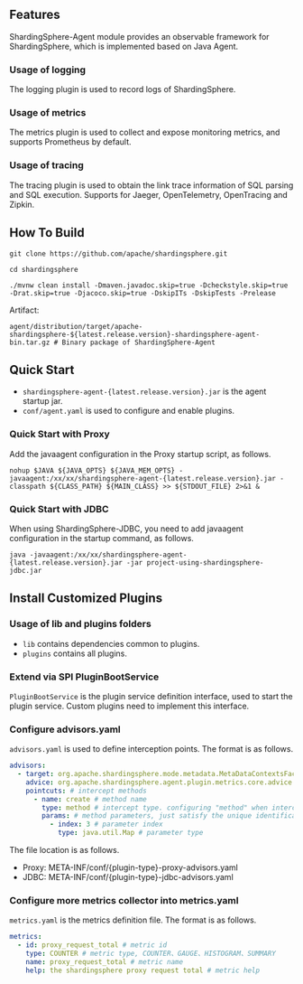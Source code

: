 
## Features

ShardingSphere-Agent module provides an observable framework for ShardingSphere, which is implemented based on Java Agent.

### Usage of logging
The logging plugin is used to record logs of ShardingSphere.

### Usage of metrics
The metrics plugin is used to collect and expose monitoring metrics, and supports Prometheus by default.

### Usage of tracing
The tracing plugin is used to obtain the link trace information of SQL parsing and SQL execution. Supports for Jaeger, OpenTelemetry, OpenTracing and Zipkin.

## How To Build
```shell
git clone https://github.com/apache/shardingsphere.git

cd shardingsphere

./mvnw clean install -Dmaven.javadoc.skip=true -Dcheckstyle.skip=true -Drat.skip=true -Djacoco.skip=true -DskipITs -DskipTests -Prelease
```
Artifact:
```shell
agent/distribution/target/apache-shardingsphere-${latest.release.version}-shardingsphere-agent-bin.tar.gz # Binary package of ShardingSphere-Agent
```

## Quick Start
* `shardingsphere-agent-{latest.release.version}.jar` is the agent startup jar.
* `conf/agent.yaml` is used to configure and enable plugins.

### Quick Start with Proxy
Add the javaagent configuration in the Proxy startup script, as follows.

```shell
nohup $JAVA ${JAVA_OPTS} ${JAVA_MEM_OPTS} -javaagent:/xx/xx/shardingsphere-agent-{latest.release.version}.jar -classpath ${CLASS_PATH} ${MAIN_CLASS} >> ${STDOUT_FILE} 2>&1 &
```

### Quick Start with JDBC
When using ShardingSphere-JDBC, you need to add javaagent configuration in the startup command, as follows.
```shell
java -javaagent:/xx/xx/shardingsphere-agent-{latest.release.version}.jar -jar project-using-shardingsphere-jdbc.jar
```

## Install Customized Plugins

### Usage of lib and plugins folders
* `lib` contains dependencies common to plugins.
* `plugins` contains all plugins.

### Extend via SPI PluginBootService
`PluginBootService` is the plugin service definition interface, used to start the plugin service. Custom plugins need to implement this interface.

### Configure advisors.yaml
`advisors.yaml` is used to define interception points. The format is as follows.

```yaml
advisors:
  - target: org.apache.shardingsphere.mode.metadata.MetaDataContextsFactory # class that need interception enhancements
    advice: org.apache.shardingsphere.agent.plugin.metrics.core.advice.MetaDataContextsFactoryAdvice # enhanced class
    pointcuts: # intercept methods
      - name: create # method name
        type: method # intercept type. configuring "method" when intercepting the method, configuring "constructor" when intercepting the constructor
        params: # method parameters, just satisfy the unique identification method
          - index: 3 # parameter index
            type: java.util.Map # parameter type
```
The file location is as follows.
* Proxy: META-INF/conf/{plugin-type}-proxy-advisors.yaml
* JDBC:  META-INF/conf/{plugin-type}-jdbc-advisors.yaml

### Configure more metrics collector into metrics.yaml
`metrics.yaml` is the metrics definition file. The format is as follows.

```yaml
metrics:
  - id: proxy_request_total # metric id
    type: COUNTER # metric type, COUNTER、GAUGE、HISTOGRAM、SUMMARY
    name: proxy_request_total # metric name
    help: the shardingsphere proxy request total # metric help
```
